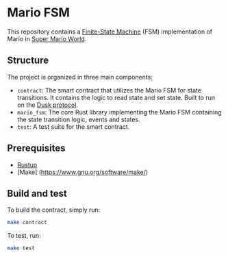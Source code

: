 # Mario FSM

This repository contains a [Finite-State Machine](https://en.wikipedia.org/wiki/Finite-state_machine) (FSM) implementation of Mario in [Super Mario World](https://en.wikipedia.org/wiki/Super_Mario_World).

## Structure 

The project is organized in three main components:
- `contract`: The smart contract that utilizes the Mario FSM for state transitions. It contains the logic to read state and set state. Built to run on the [Dusk protocol](https://github.com/dusk-network).
- `mario_fsm`: The core Rust library implementing the Mario FSM containing the state transition logic, events and states.
- `test`: A test suite for the smart contract.

## Prerequisites

- [Rustup](https://rustup.rs/)
- [Make] (https://www.gnu.org/software/make/)

## Build and test

To build the contract, simply run:

```bash
make contract
```

To test, run:

```bash
make test
```